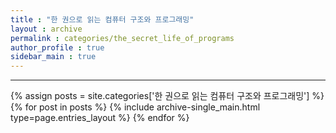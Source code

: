 ```yaml
---
title : "한 권으로 읽는 컴퓨터 구조와 프로그래밍"
layout : archive
permalink : categories/the_secret_life_of_programs
author_profile : true
sidebar_main : true
---
```

<!-- 공백이 포함되어 있는 카테고리 이름의 경우 site.categories['a b c'] 이런식으로! -->

***

{% assign posts = site.categories['한 권으로 읽는 컴퓨터 구조와 프로그래밍'] %} <!-- site.categories.example -->
{% for post in posts %} {% include archive-single_main.html type=page.entries_layout %} {% endfor %}